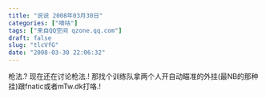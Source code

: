 ```yaml
---
title: "说说 2008年03月30日"
categories: ["嘀咕"]
tags: ["来自QQ空间 qzone.qq.com"]
draft: false
slug: "tlcVfG"
date: "2008-03-30 22:06:32"
---
```


枪法.? 现在还在讨论枪法.! 那找个训练队拿两个人开自动瞄准的外挂(最NB的那种挂)跟fnatic或者mTw.dk打咯.!
